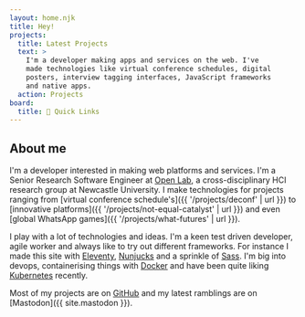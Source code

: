 ```yaml
---
layout: home.njk
title: Hey!
projects:
  title: Latest Projects
  text: >
    I'm a developer making apps and services on the web. I've
    made technologies like virtual conference schedules, digital
    posters, interview tagging interfaces, JavaScript frameworks
    and native apps.
  action: Projects
board:
  title: 🔗 Quick Links
---
```


## About me

I'm a developer interested in making web platforms and services.
I'm a Senior Research Software Engineer at [Open Lab](https://openlab.ncl.ac.uk/people/rob-anderson/),
a cross-disciplinary HCI research group at Newcastle University.
I make technologies for projects ranging from [virtual conference schedule's]({{ '/projects/deconf' | url }})
to [innovative platforms]({{ '/projects/not-equal-catalyst' | url }})
and even [global WhatsApp games]({{ '/projects/what-futures' | url }}).

I play with a lot of technologies and ideas.
I'm a keen test driven developer, agile worker and always like to try out different frameworks.
For instance I made this site with [Eleventy](https://www.11ty.io/),
[Nunjucks](https://mozilla.github.io/nunjucks/)
and a sprinkle of [Sass](https://sass-lang.com/).
I'm big into devops, containerising things with [Docker](https://docker.com)
and have been quite liking [Kubernetes](https://kubernetes.io/) recently.

Most of my projects are on [GitHub](https://github.com/robb-j)
and my latest ramblings are on [Mastodon]({{ site.mastodon }}).
